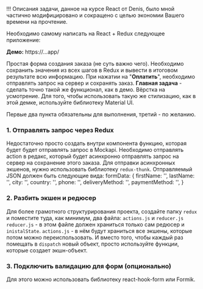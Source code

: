 !!! Описания задачи, данное на курсе React от Denis, было мной частично модифицировано и сокращено с целью экономии Вашего времени на прочтение.

Необходимо самому написать на React + Redux следующее приложение:

**Демо:** https://...app/

Простая форма создания заказа (не суть важно чего). Необходимо сохранить значения из всех шагов в Redux и вывести в итоговом результате всю информацию.
При нажатии на "**Оплатить**", необходимо отправлять запрос на сервер и сохранять заказ.
**Главная задача** - сделать точно такой же функционал, как в демо. Вёрстка на усмотрение.
Для того, чтобы использовать такую же стилизацию, как в этой демке, используйте библиотеку Material UI.

Первые два пункта обязательны для выполнения, третий - по желанию.

### 1. Отправлять запрос через Redux

Недостаточно просто создать внутри компонента функцию, которая будет будет отправлять запрос в Mockapi. Необходимо отправлять action в редакс, который будет асинхронно отправлять запрос на сервер на сохранение этого заказа.
Для отправки асинхронных экшенов, нужно использовать библиотеку `redux-thunk`.
Отправляемый JSON должен быть следующие вида:
formData: {
firstName: '',
lastName: '',
city: '',
country: '',
phone: '',
deliveryMethod: '',
paymentMethod: '',
}

### 2. Разбить экшен и редюсер

Для более грамотного структурирования проекта, создайте папку `redux` и поместите туда, как минимум, два файла: `actions.js` и `reducer.js`
`reducer.js` - в этом файле должен храниться только сам редюсер и `inistalState`.
`actions.js` - в нём будут храниться все экшены, которые потом можно переиспользовать. И вместо того, чтобы каждый раз помещать в `dispatch` новый объект, просто используйте функции, которые создает экшн-объект.

### 3. Подключить валидацию для форм (опционально)

Для этого можно использовать библиотеку react-hook-form или Formik.

